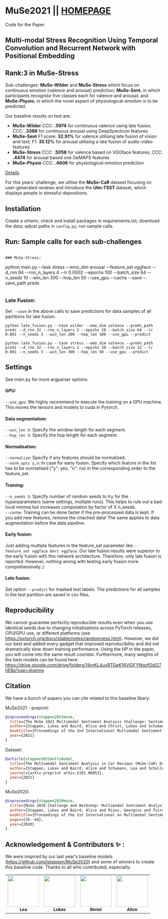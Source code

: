 # MuSe2021 || <a href="https://www.muse-challenge.org/">HOMEPAGE</a>

Code for the Paper
## Multi-modal Stress Recognition Using Temporal Convolution and Recurrent Network with Positional Embedding
## Rank:3 in MuSe-Stress 

Sub-challenges: **MuSe-Wilder** and **MuSe-Stress** which focus on continuous emotion (valence and arousal) prediction; **MuSe-Sent**, in which participants recognise five classes each for valence and arousal; and **MuSe-Physio**, in which the novel aspect of physiological-emotion is to be predicted. 

Our baseline results on test are: <br />
* **MuSe-Wilder** CCC: **.5974** for continuous valence using late fusion; CCC: **.3386** for continuous arousal using DeepSpectrum features <br />
* **MuSe-Sent** F1 score: **32.91%** for valence utilising late fusion of vision and text; F1: **35.12%** for arousal utilising a late fusion of audio-video features <br />
* **MuSe-Stress** CCC: **.5058** for valence based on VGGface features; CCC: **.4474** for arousal based one GeMAPS features <br />
* **MuSe-Physio** CCC: **.4606** for physiological-emotion prediction <br />

<a href="https://www.researchgate.net/publication/350874530_The_MuSe_2021_Multimodal_Sentiment_Analysis_Challenge_Sentiment_Emotion_Physiological-Emotion_and_Stress">Details</a>

For this years’ challenge, we utilise the **MuSe-CaR** dataset focusing on user-generated reviews and introduce the **Ulm-TSST** dataset, which displays people in stressful depositions. 

## Installation 
Create a virtenv; check and install packages in requirements.txt; download the data; adjust paths in `config.py`; run sample calls. 

## Run: Sample calls for each sub-challenges 

```

### MuSe-Stress: 

```
python main.py --task stress --emo_dim arousal --feature_set vggface --d_rnn 64 --rnn_n_layers 4 --lr 0.0002 --epochs 100 --batch_size 64 --n_seeds 10 --win_len 300 --hop_len 50 --use_gpu --cache --save --save_path preds
```

```

### Late Fusion:
Set `--save` in the above calls to save predictions for data samples of all partitions for late fusion.

```
python late_fusion.py --task wilder --emo_dim valence --preds_path preds --d_rnn 32 --rnn_n_layers 2 --epochs 20 --batch_size 64 --lr 0.001 --n_seeds 5 --win_len 200 --hop_len 100 --use_gpu --predict

python late_fusion.py --task stress --emo_dim valence --preds_path preds --d_rnn 32 --rnn_n_layers 2 --epochs 20 --batch_size 32 --lr 0.001 --n_seeds 5 --win_len 300 --hop_len 50 --use_gpu --predict
```

## Settings
See main.py for more argparser options. 
#### GPU:
`--use_gpu`: We highly recommend to execute the training on a GPU machine. This moves the tensors and models to cuda in Pytorch. 

#### Data segmentation:
`--win_len X`: Specify the window length for each segment.<br />
`--hop_len X`: Specify the hop length for each segment.<br />

#### Normalisation:
`--normalize`: Specify if any features should be normalized. <br />
`--norm_opts y,n`: In case for early fusion. Specify which feature in the list has to be normalised ("y": yes, "n": no) in the corresponding order to the feature_set.<br />

#### Training:
`--n_seeds 5`: Specify number of random seeds to try for the hyperparameters (same settings, multiple runs). This helps to rule out a bad local minima but increases computation by factor of X n_seeds.<br />
`--cache`: Training can be done faster if the pre-processed data is kept. If you add new features, remove the chached data! The same applies to data augmentation before the data pipeline.<br />

#### Early fusion:
Just adding multiple features in the feature_set parameter like `--feature_set vggface bert vggface`. Our late fusion results were superior to the early fusion with this network architecture. Therefore, only late fusion is reported. However, nothing wrong with testing early fusion more comprehensively.:)

#### Late fusion:
Set option `--predict` for masked test labels. The predictions for all samples in the test partition are saved in csv files. 


## Reproducibility 
We cannot guarantee perfectly reproducible results even when you use identical seeds due to changing initializations across PyTorch releases, CPU/GPU use, or different platforms (see https://pytorch.org/docs/stable/notes/randomness.html). However, we did our best and added every gadget that improved reproducibility and did not dramatically slow down training performance. Using the HP in the paper, you will come into the same result cooridor. Furthermore, many weights of the best models can be found here: https://drive.google.com/drive/folders/14mKL4uxRTGeK16ViDFYNgxfOdI27hEBa?usp=sharing


## Citation
We have a bunch of papers you can cite related to this baseline libary:

MuSe2021 - preprint:
```bibtex
@inproceedings{stappen2021muse,
  title={The MuSe 2021 Multimodal Sentiment Analysis Challenge: Sentiment, Emotion, Physiological-Emotion, and Stress},
  author={Stappen, Lukas and Baird, Alice and Christ, Lukas and Schumann, Lea and Sertolli, Benjamin and Messner, Eva-Maria and Cambria, Erik and Zhao, Guoying and Schuller, Bjoern W},
  booktitle={Proceedings of the 2nd International Multimodal Sentiment Analysis Challenge and Workshop},
  year={2021}
}
```

Dataset:
```bibtex
@article{stappen2021multimodal,
  title={The Multimodal Sentiment Analysis in Car Reviews (MuSe-CaR) Dataset: Collection, Insights and Improvements},
  author={Stappen, Lukas and Baird, Alice and Schumann, Lea and Schuller, Bj{\"o}rn},
  journal={arXiv preprint arXiv:2101.06053},
  year={2021}
}
```

MuSe2020:
```bibtex
@inproceedings{stappen2020muse,
  title={MuSe 2020 Challenge and Workshop: Multimodal Sentiment Analysis, Emotion-target Engagement and Trustworthiness Detection in Real-life Media: Emotional Car Reviews in-the-wild},
  author={Stappen, Lukas and Baird, Alice and Rizos, Georgios and Tzirakis, Panagiotis and Du, Xinchen and Hafner, Felix and Schumann, Lea and Mallol-Ragolta, Adria and Schuller, Bjoern W and Lefter, Iulia and others},
  booktitle={Proceedings of the 1st International on Multimodal Sentiment Analysis in Real-life Media Challenge and Workshop},
  pages={35--44},
  year={2020}
}
```

## Acknowledgement & Contributors ✨ : 
We were inspired by our last year's baseline models (https://github.com/lstappen/MuSe2020) and some of winners to create this baseline code. Thanks to all who contributed, especially:

<table>
  <tr>
    <td align="center">
<a href="https://github.com/leaschumann"><img src="https://avatars.githubusercontent.com/u/28183944?v=4?s=100" width="100px;" alt=""/><br /><sub><b>Lea</b></sub></a><br /><td align="center">
<a href="https://github.com/lc0197"><img src="https://avatars.githubusercontent.com/u/44441963?v=4?s=100" width="100px;" alt=""/><br /><sub><b>Lukas</b></sub></a><br /><td align="center">
<a href="https://github.com/benni-ser"><img src="https://avatars.githubusercontent.com/u/28057187?v=4?s=100" width="100px;" alt=""/><br /><sub><b>Benni</b></sub></a><br /><td align="center">
<a href="https://github.com/aliceebaird"><img src="https://avatars.githubusercontent.com/u/10690171?v=4?s=100" width="100px;" alt=""/><br /><sub><b>Alice</b></sub></a><br />
  </tr>
</table>
